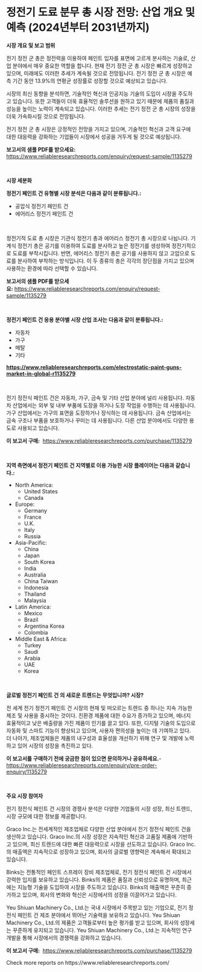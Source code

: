 <p><h1>정전기 도료 분무 총 시장 전망: 산업 개요 및 예측 (2024년부터 2031년까지)</h1></p><p><strong>시장 개요 및 보고 범위</strong></p>
<p><p>전기 정전 군 총은 정전력을 이용하여 페인트 입자를 표면에 고르게 분사하는 기술로, 산업 분야에서 매우 중요한 역할을 합니다. 현재 전기 정전 군 총 시장은 빠르게 성장하고 있으며, 미래에도 이러한 추세가 계속될 것으로 전망됩니다. 전기 정전 군 총 시장은 예측 기간 동안 13.9%의 연평균 성장률로 성장할 것으로 예상되고 있습니다.</p><p>시장의 최신 동향을 분석하면, 기술적인 혁신과 인공지능 기술의 도입이 시장을 주도하고 있습니다. 또한 고객들이 더욱 효율적인 솔루션을 원하고 있기 때문에 제품의 품질과 성능을 높이는 노력이 계속되고 있습니다. 이러한 추세는 전기 정전 군 총 시장의 성장을 더욱 가속화시킬 것으로 전망됩니다.</p><p>전기 정전 군 총 시장은 긍정적인 전망을 가지고 있으며, 기술적인 혁신과 고객 요구에 대한 대응력을 강화하는 기업들이 시장에서 성공을 거두게 될 것으로 예상됩니다.</p></p>
<p><strong>보고서의 샘플 PDF를 받으세요:</strong> <a href="https://www.reliableresearchreports.com/enquiry/request-sample/1135279">https://www.reliableresearchreports.com/enquiry/request-sample/1135279</a></p>
<p>&nbsp;</p>
<p><strong>시장 세분화</strong></p>
<p><strong>정전기 페인트 건 유형별 시장 분석은 다음과 같이 분류됩니다.:</strong></p>
<p><ul><li>공압식 정전기 페인트 건</li><li>에어리스 정전기 페인트 건</li></ul></p>
<p>&nbsp;</p>
<p><p>정전기적 도료 총 시장은 기관식 정전기 총과 에어리스 정전기 총 시장으로 나뉩니다. 기계식 정전기 총은 공기를 이용하여 도료를 분사하고 높은 정전기를 생성하여 정전기적으로 도료를 부착시킵니다. 반면, 에어리스 정전기 총은 공기를 사용하지 않고 고압으로 도료를 분사하여 부착하는 방식입니다. 이 두 종류의 총은 각각의 장단점을 가지고 있으며 사용하는 환경에 따라 선택할 수 있습니다.</p></p>
<p><strong>보고서의 샘플 PDF를 받으세요:</strong>&nbsp;<a href="https://www.reliableresearchreports.com/enquiry/request-sample/1135279">https://www.reliableresearchreports.com/enquiry/request-sample/1135279</a></p>
<p>&nbsp;</p>
<p><strong> 정전기 페인트 건 응용 분야별 시장 산업 조사는 다음과 같이 분류됩니다.:</strong></p>
<p><ul><li>자동차</li><li>가구</li><li>메탈</li><li>기타</li></ul></p>
<p><strong><a href="https://www.reliableresearchreports.com/electrostatic-paint-guns-market-in-global-r1135279">https://www.reliableresearchreports.com/electrostatic-paint-guns-market-in-global-r1135279</a></strong></p>
<p>&nbsp;</p>
<p><p>전기 정전식 페인트 건은 자동차, 가구, 금속 및 기타 산업 분야에 널리 사용됩니다. 자동차 산업에서는 외부 및 내부 부품에 도장을 하거나 도장 작업을 수행하는 데 사용됩니다. 가구 산업에서는 가구의 표면을 도장하거나 장식하는 데 사용됩니다. 금속 산업에서는 금속 구조나 부품을 보호하거나 꾸미는 데 사용됩니다. 다른 산업 분야에서도 다양한 용도로 사용되고 있습니다.</p></p>
<p><strong>이 보고서 구매:</strong>&nbsp; <a href="https://www.reliableresearchreports.com/purchase/1135279">https://www.reliableresearchreports.com/purchase/1135279</a></p>
<p>&nbsp;</p>
<p><strong>지역 측면에서 정전기 페인트 건 지역별로 이용 가능한 시장 플레이어는 다음과 같습니다.:</strong></p>
<p><ul>
    <li>
        North America:
        <ul>
            <li>United States</li>
            <li>Canada</li>
        </ul>
    </li>
    <li>
        Europe:
        <ul>
            <li>Germany</li>
            <li>France</li>
            <li>U.K.</li>
            <li>Italy</li>
            <li>Russia</li>
        </ul>
    </li>
    <li>
        Asia-Pacific:
        <ul>
            <li>China</li>
            <li>Japan</li>
            <li>South Korea</li>
            <li>India</li>
            <li>Australia</li>
            <li>China Taiwan</li>
            <li>Indonesia</li>
            <li>Thailand</li>
            <li>Malaysia</li>
        </ul>
    </li>
    <li>
        Latin America:
        <ul>
            <li>Mexico</li>
            <li>Brazil</li>
            <li>Argentina Korea</li>
            <li>Colombia</li>
        </ul>
    </li>
    <li>
        Middle East & Africa:
        <ul>
            <li>Turkey</li>
            <li>Saudi</li>
            <li>Arabia</li>
            <li>UAE</li>
            <li>Korea</li>
        </ul>
    </li>
    </ul></p>
<p>&nbsp;</p>
<p><strong>글로벌 정전기 페인트 건 의 새로운 트렌드는 무엇입니까? 시장?</strong></p>
<p><p>전 세계 전기 정전기 페인트 건 시장의 현재 및 떠오르는 트렌드 중 하나는 지속 가능한 제조 및 사용을 중시하는 것이다. 친환경 제품에 대한 수요가 증가하고 있으며, 에너지 효율적이고 낮은 배출량을 가진 제품이 인기를 끌고 있다. 또한, 디지털 기술의 도입으로 자동화 및 스마트 기능이 향상되고 있으며, 사용자 편의성을 높이는 데 기여하고 있다. 더 나아가, 제조업체들은 제품의 내구성과 효율성을 개선하기 위해 연구 및 개발에 노력하고 있어 시장의 성장을 촉진하고 있다.</p></p>
<p><strong>이 보고서를 구매하기 전에 궁금한 점이 있으면 문의하거나 공유하세요.</strong>- <a href="https://www.reliableresearchreports.com/enquiry/pre-order-enquiry/1135279">https://www.reliableresearchreports.com/enquiry/pre-order-enquiry/1135279</a></p>
<p>&nbsp;</p>
<p><strong>주요 시장 참여자</strong></p>
<p><p>전기 정전식 페인트 건 시장의 경쟁사 분석은 다양한 기업들의 시장 성장, 최신 트렌드, 시장 규모에 대한 정보를 제공합니다.</p><p>Graco Inc.는 전세계적인 제조업체로 다양한 산업 분야에서 전기 정전식 페인트 건을 생산하고 있습니다. Graco Inc.의 시장 성장은 지속적인 혁신과 고품질 제품에 기반하고 있으며, 최신 트렌드에 대한 빠른 대응력으로 시장을 선도하고 있습니다. Graco Inc.의 매출액은 지속적으로 성장하고 있으며, 회사의 글로벌 영향력은 계속해서 확대되고 있습니다.</p><p>Binks는 전통적인 페인트 스프레이 장비 제조업체로, 전기 정전식 페인트 건 시장에서 강력한 입지를 보유하고 있습니다. Binks의 제품은 품질과 신뢰성으로 유명하며, 최근에는 지능형 기술을 도입하여 시장을 주도하고 있습니다. Binks의 매출액은 꾸준히 증가하고 있으며, 회사의 변화와 혁신은 시장에서의 성장을 이끌어가고 있습니다.</p><p>Yeu Shiuan Machinery Co., Ltd.는 국내 시장에서 주목받고 있는 기업으로, 전기 정전식 페인트 건 제조 분야에서 뛰어난 기술력을 보유하고 있습니다. Yeu Shiuan Machinery Co., Ltd.의 제품은 고객들로부터 높은 평가를 받고 있으며, 회사의 성장세는 꾸준하게 유지되고 있습니다. Yeu Shiuan Machinery Co., Ltd.는 지속적인 연구개발을 통해 시장에서의 경쟁력을 강화하고 있습니다.</p></p>
<p><strong>이 보고서 구매:</strong>&nbsp;&nbsp;<a href="https://www.reliableresearchreports.com/purchase/1135279">https://www.reliableresearchreports.com/purchase/1135279</a></p>
<p>Check more reports on https://www.reliableresearchreports.com/</p>